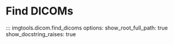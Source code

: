 # Find DICOMs

::: imgtools.dicom.find_dicoms
    options:
        show_root_full_path: true
        show_docstring_raises: true